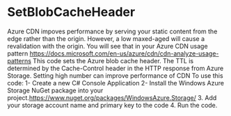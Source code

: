 # SetBlobCacheHeader
Azure CDN impoves performance by serving your static content from the edge rather than the origin. However, a low maxed-aged will cause a revalidation with the origin. You will see that in your Azure CDN usage pattern
https://docs.microsoft.com/en-us/azure/cdn/cdn-analyze-usage-patterns
This code sets the Azure blob cache header. The TTL is determined by the Cache-Control header in the HTTP response from Azure Storage. Setting high number can improve performance of CDN
To use this code:
1- Create a new C# Console Application 
2- Install the Windows Azure Storage NuGet package into your project.https://www.nuget.org/packages/WindowsAzure.Storage/
3. Add your storage account name and primary key to the code
4. Run the code.
